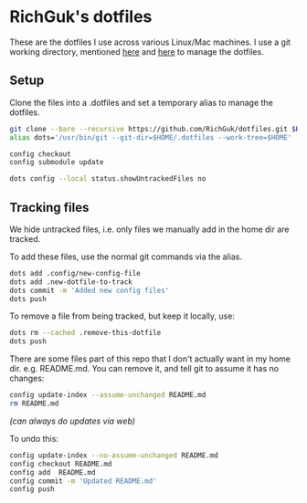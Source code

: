 # RichGuk's dotfiles

These are the dotfiles I use across various Linux/Mac machines. I use a git working directory, mentioned 
[here](https://wiki.archlinux.org/index.php/Dotfiles)
and [here](https://www.atlassian.com/git/tutorials/dotfiles) to manage
the dotfiles.

## Setup

Clone the files into a .dotfiles and set a temporary alias to manage the dotfiles.

```bash
git clone --bare --recursive https://github.com/RichGuk/dotfiles.git $HOME/.dotfiles
alias dots='/usr/bin/git --git-dir=$HOME/.dotfiles --work-tree=$HOME'

config checkout
config submodule update

dots config --local status.showUntrackedFiles no
```

## Tracking files

We hide untracked files, i.e. only files we manually add in the home dir are tracked.

To add these files, use the normal git commands via the alias.

```bash
dots add .config/new-config-file
dots add .new-dotfile-to-track
dots commit -m 'Added new config files'
dots push

```

To remove a file from being tracked, but keep it locally, use:

```bash
dots rm --cached .remove-this-dotfile
dots push
```
There are some files part of this repo that I don't actually want in my home dir. e.g. README.md. You can remove it, and tell git to assume it has no changes:

```bash
config update-index --assume-unchanged README.md
rm README.md
```
_(can always do updates via web)_

To undo this:

```bash
config update-index --no-assume-unchanged README.md
config checkout README.md
config add  README.md
config commit -m 'Updated README.md'
config push
```
